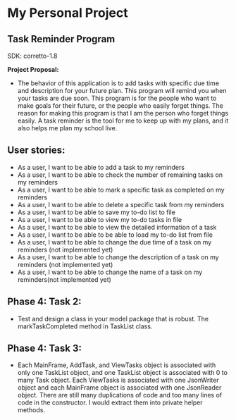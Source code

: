 # My Personal Project

## Task Reminder Program

SDK: corretto-1.8


**Project Proposal:**
- The behavior of this application is to add tasks with specific due time and description for your future 
plan. This program will remind you when your tasks are due soon. This program is for the people who want to make
goals for their future, or the people who easily forget things. The reason for making this program is that I am 
the person who forget things easily. A task reminder is the tool for me to keep up with my plans, and it also helps me 
plan my school live.  


## User stories:
- As a user, I want to be able to add a task to my reminders
- As a user, I want to be able to check the number of remaining tasks on my reminders
- As a user, I want to be able to mark a specific task as completed on my reminders
- As a user, I want to be able to delete a specific task from my reminders
- As a user, I want to be able to save my to-do list to file
- As a user, I want to be able to view my to-do tasks in file
- As a user, I want to be able to view the detailed information of a task
- As a user, I want to be able to be able to load my to-do list from file 
- As a user, I want to be able to change the due time of a task on my reminders (not implemented yet)
- As a user, I want to be able to change the description of a task on my reminders (not implemented yet)
- As a user, I want to be able to change the name of a task on my reminders(not implemented yet)
## Phase 4: Task 2:
- Test and design a class in your model package that is robust. The markTaskCompleted method in 
TaskList class.
## Phase 4: Task 3:
- Each MainFrame, AddTask, and ViewTasks object is associated with only one TaskList object, and one 
TaskList object is associated with 0 to many Task object.
Each ViewTasks is associated with one JsonWriter object and each MainFrame object is associated
with one JsonReader object. There are still many duplications of code and too many lines of code
in the constructor. I would extract them into private helper methods.